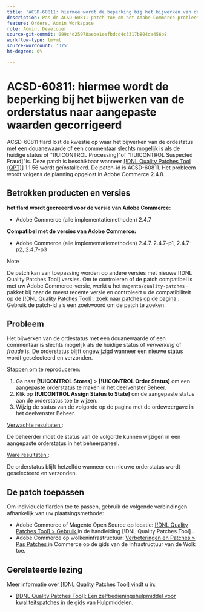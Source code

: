 ```yaml
---
title: 'ACSD-60811: hiermee wordt de beperking bij het bijwerken van de orderstatus naar aangepaste waarden gecorrigeerd'
description: Pas de ACSD-60811-patch toe om het Adobe Commerce-probleem op te lossen, waarbij het bijwerken van de orderstatus met een aangepaste waarde of opmerking alleen mogelijk is als de huidige status 'processing' of 'fraude' is.
feature: Orders, Admin Workspace
role: Admin, Developer
source-git-commit: 099c4d25978aebe1eefbdcd4c3317b804da456b8
workflow-type: tm+mt
source-wordcount: '375'
ht-degree: 0%

---
```



# ACSD-60811: hiermee wordt de beperking bij het bijwerken van de orderstatus naar aangepaste waarden gecorrigeerd

ACSD-60811 flard lost de kwestie op waar het bijwerken van de ordestatus met een douanewaarde of een commentaar slechts mogelijk is als de huidige status of &quot;[!UICONTROL Processing]&quot;of &quot;[!UICONTROL Suspected Fraud]&quot;is. Deze patch is beschikbaar wanneer [[!DNL Quality Patches Tool (QPT)]](/help/tools/quality-patches-tool/quality-patches-tool-to-self-serve-quality-patches.md) 1.1.56 wordt geïnstalleerd. De patch-id is ACSD-60811. Het probleem wordt volgens de planning opgelost in Adobe Commerce 2.4.8.

## Betrokken producten en versies

**het flard wordt gecreeerd voor de versie van Adobe Commerce:**

* Adobe Commerce (alle implementatiemethoden) 2.4.7

**Compatibel met de versies van Adobe Commerce:**

* Adobe Commerce (alle implementatiemethoden) 2.4.7. 2.4.7-p1, 2.4.7-p2, 2.4.7-p3

>[!NOTE]
>
>De patch kan van toepassing worden op andere versies met nieuwe [!DNL Quality Patches Tool] versies. Om te controleren of de patch compatibel is met uw Adobe Commerce-versie, werkt u het `magento/quality-patches` -pakket bij naar de meest recente versie en controleert u de compatibiliteit op de [[!DNL Quality Patches Tool] : zoek naar patches op de pagina ](https://experienceleague.adobe.com/tools/commerce-quality-patches/index.html) . Gebruik de patch-id als een zoekwoord om de patch te zoeken.

## Probleem

Het bijwerken van de ordestatus met een douanewaarde of een commentaar is slechts mogelijk als de huidige status of *verwerking* of *fraude* is. De orderstatus blijft ongewijzigd wanneer een nieuwe status wordt geselecteerd en verzonden.

<u> Stappen om </u> te reproduceren:

1. Ga naar **[!UICONTROL Stores]** > **[!UICONTROL Order Status]** om een aangepaste orderstatus te maken in het deelvenster Beheer.
1. Klik op **[!UICONTROL Assign Status to State]** om de aangepaste status aan de orderstatus toe te wijzen.
1. Wijzig de status van de volgorde op de pagina met de ordeweergave in het deelvenster Beheer.

<u> Verwachte resultaten </u>:

De beheerder moet de status van de volgorde kunnen wijzigen in een aangepaste orderstatus in het beheerpaneel.

<u> Ware resultaten </u>:

De orderstatus blijft hetzelfde wanneer een nieuwe orderstatus wordt geselecteerd en verzonden.

## De patch toepassen

Om individuele flarden toe te passen, gebruik de volgende verbindingen afhankelijk van uw plaatsingsmethode:

* Adobe Commerce of Magento Open Source op locatie: [[!DNL Quality Patches Tool]  > Gebruik ](/help/tools/quality-patches-tool/usage.md) in de handleiding [!DNL Quality Patches Tool] .
* Adobe Commerce op wolkeninfrastructuur: [ Verbeteringen en Patches > Pas Patches ](https://experienceleague.adobe.com/docs/commerce-cloud-service/user-guide/develop/upgrade/apply-patches.html) in Commerce op de gids van de Infrastructuur van de Wolk toe.

## Gerelateerde lezing

Meer informatie over [!DNL Quality Patches Tool] vindt u in:

* [[!DNL Quality Patches Tool]: Een zelfbedieningshulpmiddel voor kwaliteitspatches ](/help/tools/quality-patches-tool/quality-patches-tool-to-self-serve-quality-patches.md) in de gids van Hulpmiddelen.
